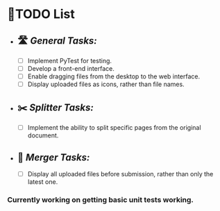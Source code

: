 # 📝TODO List
* ## 🛣️ _General Tasks:_
  - [ ] Implement PyTest for testing.
  - [ ] Develop a front-end interface.
  - [ ] Enable dragging files from the desktop to the web interface.
  - [ ] Display uploaded files as icons, rather than file names.
  
* ## ✂️ _Splitter Tasks:_
  - [ ] Implement the ability to split specific pages from the original document.
  
* ## 🔄 _Merger Tasks:_
  - [ ] Display all uploaded files before submission, rather than only the latest one.

### Currently working on getting basic unit tests working. 

 